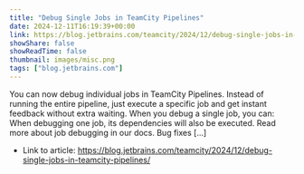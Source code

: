 ```yaml
---
title: "Debug Single Jobs in TeamCity Pipelines"
date: 2024-12-11T16:19:39+00:00
link: https://blog.jetbrains.com/teamcity/2024/12/debug-single-jobs-in-teamcity-pipelines/
showShare: false
showReadTime: false
thumbnail: images/misc.png
tags: ["blog.jetbrains.com"]
---
```

You can now debug individual jobs in TeamCity Pipelines. Instead of running the entire pipeline, just execute a specific job and get instant feedback without extra waiting. When you debug a single job, you can: When debugging one job, its dependencies will also be executed. Read more about job debugging in our docs. Bug fixes […]

- Link to article: https://blog.jetbrains.com/teamcity/2024/12/debug-single-jobs-in-teamcity-pipelines/